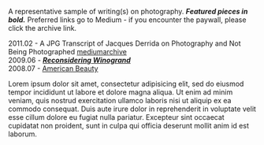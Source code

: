 A representative sample of writing(s) on photography. ***Featured pieces in bold.*** Preferred links go to Medium - if you encounter the paywall, please click the archive link.

2011.02 - A JPG Transcript of Jacques Derrida on Photography and Not Being Photographed [medium](https://medium.com/@whileseated/a-jpg-transcript-of-jacques-derrida-on-photography-and-not-being-photographed-64f22bbac06c)[archive](2011_A-JPG-Transcript-of-Jacques-Derrida-on-Photography-and-Not-Being-Photographed.md)  
2009.06 - [***Reconsidering Winogrand***](2009_Reconsidering-Winogrand.md)  
2008.07 - [American Beauty](2008_American-Beauty.md)

Lorem ipsum dolor sit amet, consectetur adipisicing elit, sed do eiusmod tempor incididunt ut labore et dolore magna aliqua. Ut enim ad minim veniam, quis nostrud exercitation ullamco laboris nisi ut aliquip ex ea commodo consequat. Duis aute irure dolor in reprehenderit in voluptate velit esse cillum dolore eu fugiat nulla pariatur. Excepteur sint occaecat cupidatat non proident, sunt in culpa qui officia deserunt mollit anim id est laborum.
